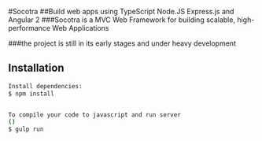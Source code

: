 #Socotra
##Build web apps using TypeScript Node.JS Express.js and Angular 2 
###Socotra is a MVC Web Framework for building scalable, high-performance Web Applications

###the project is still in its early stages and under heavy development


## Installation

```bash
Install dependencies:
$ npm install


To compile your code to javascript and run server
()
$ gulp run 